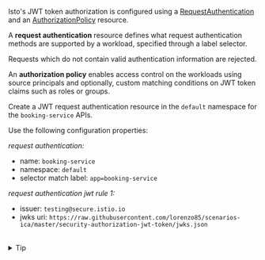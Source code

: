 Isto's JWT token authorization is configured using
a [RequestAuthentication](https://istio.io/latest/docs/reference/config/security/request_authentication/)
and an [AuthorizationPolicy](https://istio.io/latest/docs/reference/config/security/authorization-policy/)
resource.


A **request authentication** resource defines what request authentication methods are supported 
by a workload, specified through a label selector. 

Requests which do not contain valid authentication information are rejected.


An **authorization policy** enables access control on the workloads using source principals and 
optionally, custom matching conditions on JWT token claims such as roles or groups.


Create a JWT request authentication resource in the `default` namespace for the `booking-service` APIs. 

Use the following configuration properties:

*request authentication:*
- name: `booking-service`
- namespace: `default`
- selector match label: `app=booking-service`

*request authentication jwt rule 1:*
- issuer: `testing@secure.istio.io`
- jwks uri: `https://raw.githubusercontent.com/lorenzo85/scenarios-ica/master/security-authorization-jwt-token/jwks.json`


<br>
<details><summary>Tip</summary>

```plain
apiVersion: security.istio.io/v1
kind: RequestAuthentication
metadata:
 name: // TODO
spec:
 selector:
  matchLabels:
   app: // TODO
 jwtRules:
 - issuer: // TODO
   jwksUri: // TODO
```{{copy}}
</details>


<br>
<details><summary>Solution</summary>

```plain
apiVersion: security.istio.io/v1
kind: RequestAuthentication
metadata:
 name: booking-service
spec:
 selector:
  matchLabels:
   app: booking-service
 jwtRules:
 - issuer: "testing@secure.istio.io"
   jwksUri: "https://raw.githubusercontent.com/lorenzo85/scenarios-ica/main/security-authorization-jwt-token/jwks.json"
```{{copy}}
</details>